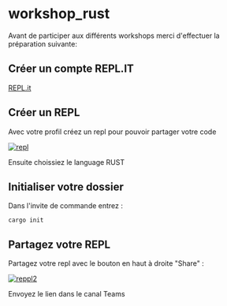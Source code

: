 # workshop_rust

Avant de participer aux différents workshops merci d'effectuer la préparation suivante:

## Créer un compte REPL.IT

[REPL.it](https://repl.it)

## Créer un REPL

Avec votre profil créez un repl pour pouvoir partager votre code 

<a href="https://ibb.co/ctfk2Bk"><img src="https://i.ibb.co/92KcyDc/repl.png" alt="repl" border="0"></a>

Ensuite choissiez le language RUST

## Initialiser votre dossier

Dans l'invite de commande entrez :

```
cargo init
```

## Partagez votre REPL

Partagez votre repl avec le bouton en haut à droite "Share" :

<a href="https://ibb.co/pW07xGc"><img src="https://i.ibb.co/Q8bgfzL/reppl2.png" alt="reppl2" border="0"></a>

Envoyez le lien dans le canal Teams
